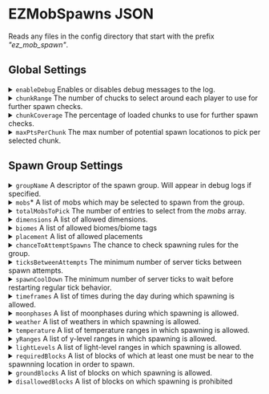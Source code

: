 # EZMobSpawns JSON 

Reads any files in the config directory that start with the prefix *"ez_mob_spawn"*.

## Global Settings

<details>
  <summary> <code>enableDebug</code> Enables or disables debug messages to the log.</summary>

  ####

  Defaults to false.
</details>
<details>
  <summary> <code>chunkRange</code> The number of chucks to select around each player to use for further spawn checks.</summary>
  
  > ##
  >
  > Defaults to 3.
  >
  > ##### Example: chunkRange = 3
  >
  > The areas highlighted in yellow show the chunks around each player that will be used for further spawn checks:
  > # <img src="https://github.com/ChirpyC/EZMobSpawns/blob/main/wikiPics/ex_range.png" width="600">
</details>
<details>
  <summary> <code>chunkCoverage</code> The percentage of loaded chunks to use for further spawn checks.</summary>
  
  > ##
  >
  > Defaults to 100.
  > 
  > ##### Example: 3 players, chunkRange = 3, chunkCoverage = 30%
  >
  > The yellow squares show the chunks that have been randomly selected for additional spawn checks:
  > # <img src="https://github.com/ChirpyC/EZMobSpawns/blob/main/wikiPics/ex_chunk_coverage.png" width="600">
</details>
<details>
  <summary> <code>maxPtsPerChunk</code> The max number of potential spawn locationos to pick per selected chunk.</summary>
  
  > ##
  > 
  > Defaults to 100.
  > 
  > ##### Example: 1 player, chunkRange = 3, chunkCoverage = 44%, maxPtsPerChunk = 3
  > 
  > The red x's show locations that have been randomly selected as potential spawn points:
  > <img src="https://github.com/ChirpyC/EZMobSpawns/blob/main/wikiPics/ex_maxPtsPerChunk.png" width="600">
</details>

## Spawn Group Settings

<details>
  <summary> <code>groupName</code> A descriptor of the spawn group. Will appear in debug logs if specified.</summary>
</details>
<details>
  <summary> <code>mobs</code>* A list of mobs which may be selected to spawn from the group.</summary>

  > ##
  > 
  > - *mob*: the entity id of the mob to spawn
  > - *min*: (optional) the minimum number of the mob to spawn. If omitted, defaults to 1
  > - *max*: (optional) the maximum number of the mob to spawn. If omitted, defaults to 1
  > - *weight*: (optional) allows weighting of the mobs. If omitted, defaults to equal chance for each mob
  > - *limit*: (optional) limits the total number of that mob within a 256x256 range around the poential spawn point. If omitted, does not enforce a limit
  > 
  > #### Example: 
  > ```
  > "mobs": [
  >       {"mob":"minecraft:salmon", "min": 1, "max": 1, "weight": 1, "limit": 100},
  >       {"mob":"minecraft:cod", "min": 1, "max": 1, "weight": 1, "limit": 100},
  >       {"mob":"minecraft:tropical_fish", "min": 1, "max": 1, "weight": 1, "limit": 100}
  >     ]
  > ```
</details>
<details>
  <summary> <code>totalMobsToPick</code> The number of entries to select from the <i>mobs</i> array.</summary>

  > ##
  > 
  > Defaults to 1
  > 
  > #### Example: 
  > 
  > if the ```mobs``` array has 10 different mobs, and ```totalMobsToPick``` is 3, 3 entries will be selected from the array and the algorithm will run placement checks for each of the 3 selected mobs.
</details>
<details>
  <summary> <code>dimensions</code> A list of allowed dimensions.</summary>

  > ##
  > 
  > Defaults to all dimensions if omitted.
</details>
<details>
  <summary> <code>biomes</code> A list of allowed biomes/biome tags</summary>

  > ##
  > 
  > Defaults to all vanilla overworld if omitted.
</details>
<details>
  <summary> <code>placement</code> A list of allowed placements</summary>

  > ##
  > 
  > Accepted values are: `surface`, `underground`, `in_water`,  `cave_water`, `in_lava`
  > 
  > Defaults to surface placement if omitted.
</details>
<details>
  <summary> <code>chanceToAttemptSpawns</code> The chance to check spawning rules for the group.</summary>

  > ##
  > 
  > Accepts integer values 0 to 100 (inclusive). Defaults to 100 if omitted.
  > 
  > A value of 100 will always run further spawn checks, while a value of 0 will never run further spawn checks (and will consequently never trigger any spawns).
</details>
<details>
  <summary> <code>ticksBetweenAttempts</code> The minimum number of server ticks between spawn attempts.</summary>

  > ##
  > 
  > Accepts positive integer values. Defaults to 100 if omitted.
</details>
<details>
  <summary> <code>spawnCoolDown</code> The minimum number of server ticks to wait before restarting regular tick behavior.</summary>

  > ##
  > 
  > Accepts positive integer values. Defaults to 6000 if omitted.
</details>
<details>
  <summary> <code>timeframes</code> A list of times during the day during which spawning is allowed.</summary>

  > ##
  > 
  > Defaults to all times if omitted.
  > 
  > #### Example: 
  > ```
  > "timeframes": [{"start":  0, "end": 24000}]
  > ```
</details>
<details>
  <summary> <code>moonphases</code> A list of moonphases during which spawning is allowed.</summary>

  > ##
  > 
  > Defaults to all moonphases if omitted.
  > 
  > Note: Moonphases occur during both day and night. Use this with the timeframes array if only night-time moonphases are desired.
  > 
  > Accepted values are: `full`, `waning_gibbous`, `last_quarter`, `waning_crescent`,  `new`, `waxing_crescent`, `first_quarter`,  `waxing_gibbous`
  > 
  > #### Example: 
  > ```
  > "moonphases": ["full", "waning_gibbous", "last_quarter", "waning_crescent",  "new", "waxing_crescent", "first_quarter",  "waxing_gibbous"]
  > ```
</details>
<details>
  <summary> <code>weather</code> A list of weathers in which spawning is allowed.</summary>

  > ##
  > 
  > Defaults to all weathers if omitted.
  > 
  > Note: Moonphases occur during both day and night. Use this with the timeframes array if only night-time moonphases are desired.
  > 
  > Accepted values are: `none`, `rain`, `snow`, `storm`
  > 
  > #### Example: 
  > ```
  > "weather": ["NONE", "RAIN"]
  > ```
</details>
<details>
  <summary> <code>temperature</code> A list of temperature ranges in which spawning is allowed.</summary>

  > ##
  > 
  > Defaults to all temperatures if omitted.
  > 
  > #### Example: 
  > ```
  > "temperature": [{"start": 0,"end": 500}]
  > ```
</details>
<details>
  <summary> <code>yRanges</code> A list of y-level ranges in which spawning is allowed.</summary>

  > ##
  > 
  > Defaults to all y-levels if omitted.
  > 
  > #### Example: 
  > ```
  > "yRanges": [{"start": -64, "end":  265}]
  > ```
</details>
<details>
  <summary> <code>lightLevels</code> A list of light-level ranges in which spawning is allowed.</summary>

  > ##
  > 
  > Defaults to all light-levels if omitted.
  > 
  > #### Example: 
  > ```
  > "lightLevels": [{"start": 0, "end":  265}]
  > ```
</details>
<details>
  <summary> <code>requiredBlocks</code> A list of blocks of which at least one must be near to the spawnning location in order to spawn.</summary>

  > ##
  > 
  > Defaults to all blocks if omitted.
  > 
  > #### Example: Will only allow spawns if potential spawn location is near a hay block:
  > ```
  > "requiredBlocks": ["minecraft:hay"]
  > ```
</details>
<details>
  <summary> <code>groundBlocks</code> A list of blocks on which spawning is allowed.</summary>

  > ##
  > 
  > Defaults to all blocks  if omitted.
  > 
  > #### Example: 
  > ```
  > "groundBlocks": ["minecraft:stone","minecraft:deepslate"],
  > ```
</details>
<details>
  <summary> <code>disallowedBlocks</code> A list of blocks on which spawning is prohibited</summary>

  > ##
  > 
  > Defaults to no blocks if omitted.
  > 
  > #### Example: 
  > ```
  > "disallowedBlocks": ["minecraft:path"]
  > ```
</details>
